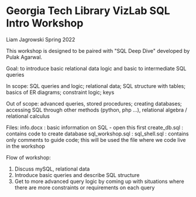 # Georgia Tech Library VizLab SQL Intro Workshop
Liam Jagrowski
Spring 2022

This workshop is designed to be paired with "SQL Deep Dive" developed by Pulak Agarwal.

Goal: to introduce basic relational data logic and basic to intermediate SQL queries

In scope: SQL queries and logic; relational data; SQL structure with tables; basics of ER diagrams; constraint logic; keys

Out of scope: advanced queries, stored procedures; creating databases; accessing SQL through other methods (python, php ...), relational algebra / relational calculus

Files:
info.docx : basic information on SQL - open this first
create_db.sql : contains code to create database
sql_workshop.sql : 
sql_shell.sql : contains only comments to guide code; this will be used the file where we code live in the workshop

Flow of workshop:
1.	Discuss mySQL, relational data
2.	Introduce basic queries and describe SQL structure
3.	Get to more advanced query logic by coming up with situations where there are more constraints or requirements on each query
